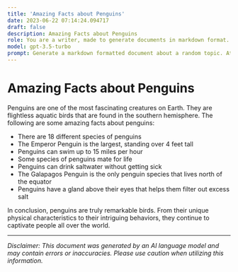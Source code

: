 ```yaml
---
title: 'Amazing Facts about Penguins'
date: 2023-06-22 07:14:24.094717
draft: false
description: Amazing Facts about Penguins
role: You are a writer, made to generate documents in markdown format. It is very important that all of the documents you generate are in valid markdown format.
model: gpt-3.5-turbo
prompt: Generate a markdown formatted document about a random topic. At the bottom, include a disclaimer explaining that the document was generated by you. The first line of the document should be the title. Make sure that the entire document is in proper markdown format, using a mix of various tags to make the document visually appealing.
---
```


# Amazing Facts about Penguins

Penguins are one of the most fascinating creatures on Earth. They are flightless aquatic birds that are found in the southern hemisphere. The following are some amazing facts about penguins:

- There are 18 different species of penguins
- The Emperor Penguin is the largest, standing over 4 feet tall
- Penguins can swim up to 15 miles per hour
- Some species of penguins mate for life
- Penguins can drink saltwater without getting sick
- The Galapagos Penguin is the only penguin species that lives north of the equator
- Penguins have a gland above their eyes that helps them filter out excess salt

In conclusion, penguins are truly remarkable birds. From their unique physical characteristics to their intriguing behaviors, they continue to captivate people all over the world.

---

*Disclaimer: This document was generated by an AI language model and may contain errors or inaccuracies. Please use caution when utilizing this information.*